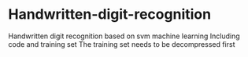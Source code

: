 # Handwritten-digit-recognition
Handwritten digit recognition based on svm machine learning 
Including code and training set
The training set needs to be decompressed first
